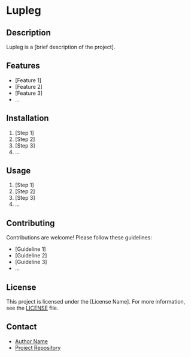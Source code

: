# Lupleg

## Description
Lupleg is a [brief description of the project]. 

## Features
- [Feature 1]
- [Feature 2]
- [Feature 3]
- ...

## Installation
1. [Step 1]
2. [Step 2]
3. [Step 3]
4. ...

## Usage
1. [Step 1]
2. [Step 2]
3. [Step 3]
4. ...

## Contributing
Contributions are welcome! Please follow these guidelines:
- [Guideline 1]
- [Guideline 2]
- [Guideline 3]
- ...

## License
This project is licensed under the [License Name]. For more information, see the [LICENSE](LICENSE) file.

## Contact
- [Author Name](mailto:author@example.com)
- [Project Repository](https://github.com/username/project)
